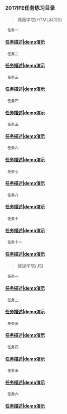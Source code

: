 ### 2017IFE任务练习目录

> 薇薇学院(HTML&CSS)

` 任务一`
 #### [任务描述](http://ife.baidu.com/course/detail/id/90)|[demo演示](http://www.hxvin.me/IFE-/薇薇学院(HTML&CSS)/2017IFE1.1.html)
` 任务二`
#### [任务描述](http://ife.baidu.com/course/detail/id/92)|[demo演示](http://www.hxvin.me/IFE-/薇薇学院(HTML&CSS)/IFE1.2/IFE1.2.htm)
` 任务三`
#### [任务描述](http://ife.baidu.com/course/detail/id/94)|[demo演示](www.hxvin.me/IFE-/薇薇学院(HTML&CSS)/IFE1.32/IFE1.32.html)
` 任务四`
#### [任务描述](http://ife.baidu.com/course/detail/id/95)|[demo演示](www.hxvin.me/IFE-/薇薇学院(HTML&CSS)/IFE1.4/IFE1.4.html)
` 任务五`
#### [任务描述](http://ife.baidu.com/course/detail/id/96)|[demo演示](www.hxvin.me/IFE-/薇薇学院(HTML&CSS)/IFE1.5/IFE1.5.htm)
` 任务六`
#### [任务描述](http://ife.baidu.com/course/detail/id/99)|[demo演示](www.hxvin.me/IFE-/薇薇学院(HTML&CSS)/IFE1.6/IFE1.6.html)
` 任务七`
#### [任务描述](http://ife.baidu.com/course/detail/id/102)|[demo演示](www.hxvin.me/IFE-/薇薇学院(HTML&CSS)/IFE1.7/IFE1.7.html)
` 任务八`
#### [任务描述](http://ife.baidu.com/course/detail/id/102)|[demo演示](www.hxvin.me/IFE-/薇薇学院(HTML&CSS)/IFE1.8/IFE1.8.html)
` 任务十`
#### [任务描述](http://ife.baidu.com/course/detail/id/102)|[demo演示](www.hxvin.me/IFE-/薇薇学院(HTML&CSS)/IFE1.10/IFE1.10.html)
` 任务十一`
#### [任务描述](http://ife.baidu.com/course/detail/id/102)|[demo演示](www.hxvin.me/IFE-/薇薇学院(HTML&CSS)/IFE1.11/IFE1.11.html)

> 斌斌学院(JS)

` 任务一`
#### [任务描述](http://ife.baidu.com/course/detail/id/93)|[demo演示](www.hxvin.me/IFE-/斌斌学院（JS）/IFE2.1/IFE2.1.html)
` 任务二`
#### [任务描述](http://ife.baidu.com/course/detail/id/91)|[demo演示](www.hxvin.me/IFE-/斌斌学院（JS）/IFE2.2/IFE2.2.html)
` 任务三`
#### [任务描述](http://ife.baidu.com/course/detail/id/98)|[demo演示](www.hxvin.me/IFE-/斌斌学院（JS）/IFE2.3/IFE2.3.html)
` 任务四`
#### [任务描述](http://ife.baidu.com/course/detail/id/103)|[demo演示](www.hxvin.me/IFE-/斌斌学院（JS）/IFE2.4/IFE2.4.html)
` 任务五`
#### [任务描述](http://ife.baidu.com/course/detail/id/105)|[demo演示](www.hxvin.me/IFE-/斌斌学院（JS）/IFE2.5/IFE2.5.html)
` 任务六`
#### [任务描述](http://ife.baidu.com/course/detail/id/107)|[demo演示](www.hxvin.me/IFE-/斌斌学院（JS）/IFE2.6/IFE2.6.html)

